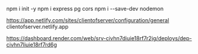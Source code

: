 npm i init -y
npm i express pg cors
npm i --save-dev nodemon


https://app.netlify.com/sites/clientofserver/configuration/general
clientofserver.netlify.app

https://dashboard.render.com/web/srv-civhn7diuie18rf7r2jg/deploys/dep-civhn7liuie18rf7rd6g